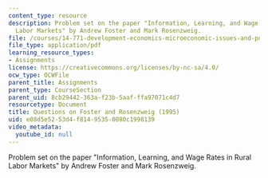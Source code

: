 ```yaml
---
content_type: resource
description: Problem set on the paper "Information, Learning, and Wage Rates in Rural
  Labor Markets" by Andrew Foster and Mark Rosenzweig.
file: /courses/14-771-development-economics-microeconomic-issues-and-policy-models-fall-2008/e08d5e5253d4f81495350080c1998139_assn7.pdf
file_type: application/pdf
learning_resource_types:
- Assignments
license: https://creativecommons.org/licenses/by-nc-sa/4.0/
ocw_type: OCWFile
parent_title: Assignments
parent_type: CourseSection
parent_uid: 8cb29442-363a-f23b-5aaf-ffa97071c4d7
resourcetype: Document
title: Questions on Foster and Rosenzweig (1995)
uid: e08d5e52-53d4-f814-9535-0080c1998139
video_metadata:
  youtube_id: null
---
```

Problem set on the paper "Information, Learning, and Wage Rates in Rural Labor Markets" by Andrew Foster and Mark Rosenzweig.